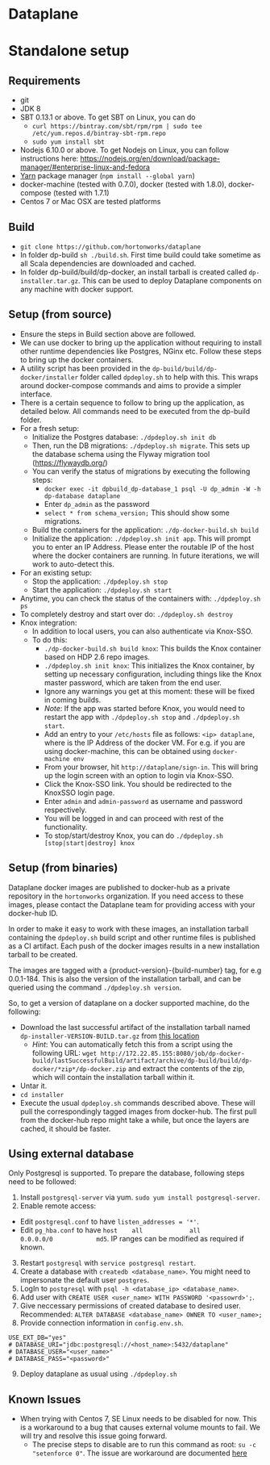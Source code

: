 # Dataplane

# Standalone setup

## Requirements

* git
* JDK 8
* SBT 0.13.1 or above. To get SBT on Linux, you can do
  * `curl https://bintray.com/sbt/rpm/rpm | sudo tee /etc/yum.repos.d/bintray-sbt-rpm.repo`
  * `sudo yum install sbt`
* Nodejs 6.10.0 or above. To get Nodejs on Linux, you can follow instructions here: https://nodejs.org/en/download/package-manager/#enterprise-linux-and-fedora
* [Yarn](https://yarnpkg.com) package manager (`npm install --global yarn`)
* docker-machine (tested with 0.7.0), docker (tested with 1.8.0), docker-compose (tested with 1.7.1)
* Centos 7 or Mac OSX are tested platforms

## Build

* `git clone https://github.com/hortonworks/dataplane`
* In folder dp-build `sh ./build.sh`. First time build could take sometime as all Scala dependencies are downloaded and cached.
* In folder dp-build/build/dp-docker, an install tarball is created called `dp-installer.tar.gz`. This can be used to deploy Dataplane components on any machine with docker support.


## Setup (from source)

* Ensure the steps in Build section above are followed.
* We can use docker to bring up the application without requiring to install other runtime dependencies like Postgres, NGinx etc. Follow these steps to bring up the docker containers.
* A utility script has been provided in the `dp-build/build/dp-docker/installer` folder called `dpdeploy.sh` to help with this. This wraps around docker-compose commands and aims to provide a simpler interface.
* There is a certain sequence to follow to bring up the application, as detailed below. All commands need to be executed from the dp-build folder.
* For a fresh setup:
  * Initialize the Postgres database: `./dpdeploy.sh init db`
  * Then, run the DB migrations: `./dpdeploy.sh migrate`. This sets up the database schema using the Flyway migration tool (https://flywaydb.org/)
  * You can verify the status of migrations by executing the following steps:
    * `docker exec -it dpbuild_dp-database_1 psql -U dp_admin -W -h dp-database dataplane`
    * Enter `dp_admin` as the password
    * `select * from schema_version;` This should show some migrations.
  * Build the containers for the application: `./dp-docker-build.sh build`
  * Initialize the application: `./dpdeploy.sh init app`. This will prompt you to enter an IP Address. Please enter the routable IP of the host where the docker containers are running. In future iterations, we will work to auto-detect this.
* For an existing setup:
  * Stop the application: `./dpdeploy.sh stop`
  * Start the application: `./dpdeploy.sh start`
* Anytime, you can check the status of the containers with: `./dpdeploy.sh ps`
* To completely destroy and start over do: `./dpdeploy.sh destroy`
* Knox integration:
  * In addition to local users, you can also authenticate via Knox-SSO.
  * To do this:
     * `./dp-docker-build.sh build knox`: This builds the Knox container based on HDP 2.6 repo images.
     * `./dpdeploy.sh init knox`: This initializes the Knox container, by setting up necessary configuration, including things like the Knox master password, which are taken from the end user.
     * Ignore any warnings you get at this moment: these will be fixed in coming builds.
     * *Note*: If the app was started before Knox, you would need to restart the app with `./dpdeploy.sh stop` and `./dpdeploy.sh start`.
     * Add an entry to your `/etc/hosts` file as follows: `<ip> dataplane`, where <ip> is the IP Address of the docker VM. For e.g. if you are using docker-machine, this can be obtained using `docker-machine env`
     * From your browser, hit `http://dataplane/sign-in`. This will bring up the login screen with an option to login via Knox-SSO.
     * Click the Knox-SSO link. You should be redirected to the KnoxSSO login page.
     * Enter `admin` and `admin-password` as username and password respectively.
     * You will be logged in and can proceed with rest of the functionality.
     * To stop/start/destroy Knox, you can do `./dpdeploy.sh [stop|start|destroy] knox`

## Setup (from binaries)

Dataplane docker images are published to docker-hub as a private repository in the `hortonworks` organization. If you need access to these images, please contact the Dataplane team for providing access with your docker-hub ID.

In order to make it easy to work with these images, an installation tarball containing the `dpdeploy.sh` build script and other runtime files is published as a CI artifact. Each push of the docker images results in a new installation tarball to be created.

The images are tagged with a {product-version}-{build-number} tag, for e.g 0.0.1-184. This is also the version of the installation tarball, and can be queried using the command `./dpdeploy.sh version`.

So, to get a version of dataplane on a docker supported machine, do the following:

* Download the last successful artifact of the installation tarball named `dp-installer-VERSION-BUILD.tar.gz` from [this location](http://172.22.85.155:8080/job/dp-docker-build/) 
  * *Hint*: You can automatically fetch this from a script using the following URL: `wget http://172.22.85.155:8080/job/dp-docker-build/lastSuccessfulBuild/artifact/archive/dp-build/build/dp-docker/*zip*/dp-docker.zip` and extract the contents of the zip, which will contain the installation tarball within it.
* Untar it.
* `cd installer`
* Execute the usual `dpdeploy.sh` commands described above. These will pull the correspondingly tagged images from docker-hub. The first pull from the docker-hub repo might take a while, but once the layers are cached, it should be faster.

## Using external database
Only Postgresql is supported. To prepare the database, following steps need to be followed:
1. Install `postgresql-server` via yum. `sudo yum install postgresql-server`.
2. Enable remote access:
  * Edit `postgresql.conf` to have `listen_addresses = '*'`.
  * Edit `pg_hba.conf` to have `host    all             all             0.0.0.0/0            md5`. IP ranges can be modified as required if known.
3. Restart `postgresql` with `service postgresql restart`.
4. Create a database with `createdb <database_name>`. You might need to impersonate the default user `postgres`.
5. LogIn to `postgresql` with `psql -h <database_ip> <database_name>`.
6. Add user with `CREATE USER <user_name> WITH PASSWORD '<passowrd>';`.
7. Give neccessary permissions of created database to desired user. Recommended: `ALTER DATABASE <database_name> OWNER TO <user_name>;`
8. Provide connection information in `config.env.sh`.
```
USE_EXT_DB="yes"
# DATABASE_URI="jdbc:postgresql://<host_name>:5432/dataplane"
# DATABASE_USER="<user_name>"
# DATABASE_PASS="<password>"
```
9. Deploy dataplane as usual using `./dpdeploy.sh`

## Known Issues

* When trying with Centos 7, SE Linux needs to be disabled for now. This is a workaround to a bug that causes external volume mounts to fail. We will try and resolve this issue going forward.
  * The precise steps to disable are to run this command as root: `su -c "setenforce 0"`. The issue are workaround are documented [here](http://stackoverflow.com/questions/24288616/permission-denied-on-accessing-host-directory-in-docker)
